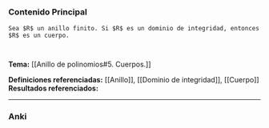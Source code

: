 ### Contenido Principal

```ad-proposition
Sea $R$ un anillo finito. Si $R$ es un dominio de integridad, entonces $R$ es un cuerpo.
```

```ad-proof


```

**Tema:** [[Anillo de polinomios#5. Cuerpos.]]

**Definiciones referenciadas:**  [[Anillo]], [[Dominio de integridad]], [[Cuerpo]]
**Resultados referenciados:**

---
### Anki
